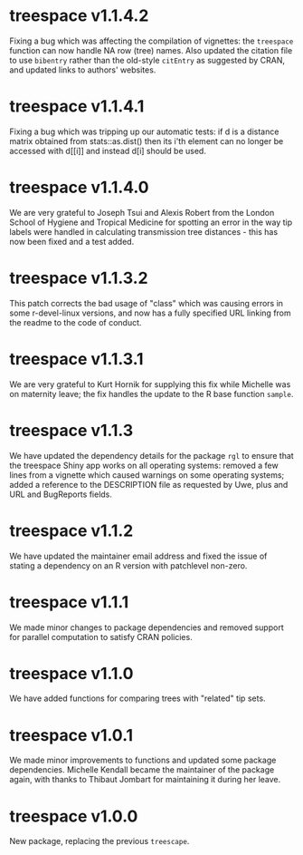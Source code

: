treespace v1.1.4.2
==================

Fixing a bug which was affecting the compilation of vignettes: the `treespace` function can now handle NA row (tree) names. Also updated the citation file to use `bibentry` rather than the old-style `citEntry` as suggested by CRAN, and updated links to authors' websites.

treespace v1.1.4.1
==================

Fixing a bug which was tripping up our automatic tests: if d is a distance matrix obtained from stats::as.dist() then its i'th element can no longer be accessed with d[[i]] and instead d[i] should be used.

treespace v1.1.4.0
==================

We are very grateful to Joseph Tsui and Alexis Robert from the London School of Hygiene and Tropical Medicine for spotting an error in the way tip labels were handled in calculating transmission tree distances - this has now been fixed and a test added.

treespace v1.1.3.2
==================

This patch corrects the bad usage of "class" which was causing errors in some r-devel-linux versions, and now has a fully specified URL linking from the readme to the code of conduct.

treespace v1.1.3.1
==================

We are very grateful to Kurt Hornik for supplying this fix while Michelle was on maternity leave; the fix handles the update to the R base function `sample`.

treespace v1.1.3
==================

We have updated the dependency details for the package `rgl` to ensure that the treespace Shiny app works on all operating systems: removed a few lines from a vignette which caused warnings on some operating systems; added a reference to the DESCRIPTION file as requested by Uwe, plus and URL and BugReports fields.

treespace v1.1.2
==================

We have updated the maintainer email address and fixed the issue of stating a dependency on an R version with patchlevel non-zero.

treespace v1.1.1
==================

We made minor changes to package dependencies and removed support for parallel computation to satisfy CRAN policies.

treespace v1.1.0
==================

We have added functions for comparing trees with "related" tip sets.

treespace v1.0.1
=================

We made minor improvements to functions and updated some package dependencies. Michelle Kendall became the maintainer of the package again, with thanks to Thibaut Jombart for maintaining it during her leave. 

treespace v1.0.0
================

New package, replacing the previous `treescape`.